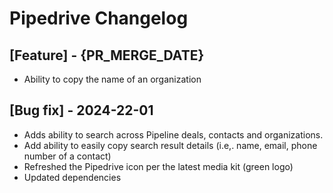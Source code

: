 # Pipedrive Changelog

## [Feature] - {PR_MERGE_DATE}

- Ability to copy the name of an organization

## [Bug fix] - 2024-22-01

- Adds ability to search across Pipeline deals, contacts and organizations.
- Add ability to easily copy search result details (i.e,. name, email, phone number of a contact)
- Refreshed the Pipedrive icon per the latest media kit (green  logo)
- Updated dependencies
